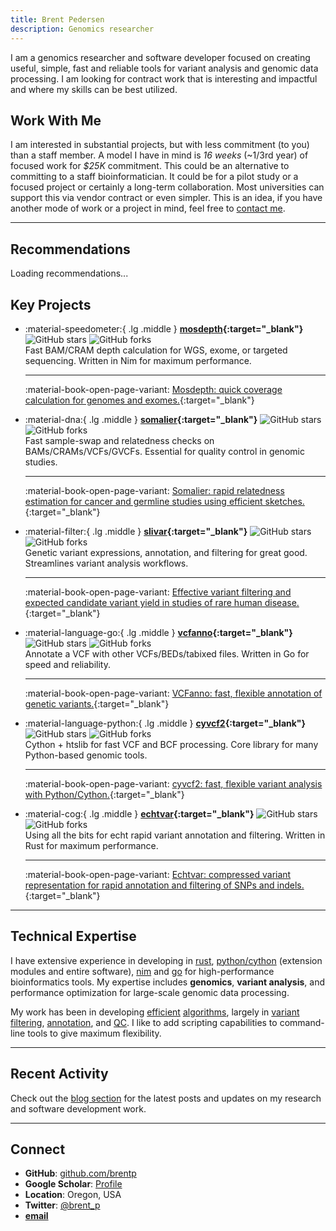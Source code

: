 ```yaml
---
title: Brent Pedersen
description: Genomics researcher
---
```


I am a genomics researcher and software developer focused on creating useful, simple, fast and reliable tools for variant analysis and genomic data processing. I am looking for contract work that is interesting and impactful and where my skills can be best utilized.

## Work With Me

 I am interested in substantial projects, but with less commitment (to you) than a staff member. A model I have in mind is *16 weeks* (~1/3rd year) of focused work for *$25K* commitment. This could be an alternative to committing to a staff bioinformatician. It could be for a pilot study or a focused project or certainly a long-term collaboration. Most universities can support this via vendor contract or even simpler.
This is an idea, if you have another mode of work or a project in mind, feel free to <a href="mailto:bpederse@gmail.com?subject=Genomics%20Contracting" target="_blank" rel="noopener">contact me</a>.

---

## Recommendations

<div id="recommendations-rotator" aria-live="polite">Loading recommendations...</div>
<script>
(function() {
  const el = document.getElementById('recommendations-rotator');
  if (!el) return;
  fetch('assets/recs.txt')
    .then(function(r) { return r.text(); })
    .then(function(t) {
      const entries = t.split(/^---\s*$/m).map(function(s) { return s.trim(); }).filter(function(s) { return s.length; });
      if (!entries.length) {
        el.textContent = 'No recommendations available.';
        return;
      }
      var i = 0;
      function render() {
        var lines = entries[i].split('\n').map(function(line) { return line.trim(); }).filter(function(s){ return s.length; });
        var person = '';
        if (lines.length && /^-\s*/.test(lines[lines.length - 1])) {
          person = lines.pop().replace(/^-\s*/, '');
        }
        var bodyHtml = lines.join('<br>');
        el.innerHTML = '<blockquote class="rec-body">' + bodyHtml + '</blockquote>' +
                       '<div class="rec-person">— <em>' + (person || '') + '</em></div>';
        var bodyEl = el.querySelector('.rec-body');
        if (bodyEl) {
          var cs = window.getComputedStyle(bodyEl);
          var lh = parseFloat(cs.lineHeight);
          if (!isNaN(lh) && lh > 0) {
            bodyEl.style.maxHeight = (lh * 4) + 'px';
            bodyEl.style.overflowY = 'auto';
          }
          bodyEl.scrollTop = 0;
        }
      }
      render();
      setInterval(function() {
        i = (i + 1) % entries.length;
        render();
      }, 6000);
    })
    .catch(function() {
      el.textContent = 'Failed to load recommendations.';
    });
})();
</script>

## Key Projects

<div class="grid cards" markdown>

- :material-speedometer:{ .lg .middle } **[mosdepth](https://github.com/brentp/mosdepth){:target="\_blank"}** ![GitHub stars](https://img.shields.io/github/stars/brentp/mosdepth?style=social) ![GitHub forks](https://img.shields.io/github/forks/brentp/mosdepth?style=social)
  <br> Fast BAM/CRAM depth calculation for WGS, exome, or targeted sequencing. Written in Nim for maximum performance.
  <br><hr> :material-book-open-page-variant: [Mosdepth: quick coverage calculation for genomes and exomes.](https://doi.org/10.1093/bioinformatics/btx699){:target="\_blank"}

- :material-dna:{ .lg .middle } **[somalier](https://github.com/brentp/somalier){:target="\_blank"}** ![GitHub stars](https://img.shields.io/github/stars/brentp/somalier?style=social) ![GitHub forks](https://img.shields.io/github/forks/brentp/somalier?style=social)
  <br> Fast sample-swap and relatedness checks on BAMs/CRAMs/VCFs/GVCFs. Essential for quality control in genomic studies.
  <br><hr> :material-book-open-page-variant: [Somalier: rapid relatedness estimation for cancer and germline studies using efficient sketches.](https://doi.org/10.1186/s13073-020-00761-2){:target="\_blank"}

- :material-filter:{ .lg .middle } **[slivar](https://github.com/brentp/slivar){:target="\_blank"}** ![GitHub stars](https://img.shields.io/github/stars/brentp/slivar?style=social) ![GitHub forks](https://img.shields.io/github/forks/brentp/slivar?style=social)
  <br> Genetic variant expressions, annotation, and filtering for great good. Streamlines variant analysis workflows.
  <br><hr> :material-book-open-page-variant: [Effective variant filtering and expected candidate variant yield in studies of rare human disease.](https://doi.org/10.1038/s41525-021-00227-3){:target="\_blank"}

- :material-language-go:{ .lg .middle } **[vcfanno](https://github.com/brentp/vcfanno){:target="\_blank"}** ![GitHub stars](https://img.shields.io/github/stars/brentp/vcfanno?style=social) ![GitHub forks](https://img.shields.io/github/forks/brentp/vcfanno?style=social)
  <br> Annotate a VCF with other VCFs/BEDs/tabixed files. Written in Go for speed and reliability.
  <br><hr> :material-book-open-page-variant: [VCFanno: fast, flexible annotation of genetic variants.](https://doi.org/10.1186/s13059-016-0973-5){:target="\_blank"}

- :material-language-python:{ .lg .middle } **[cyvcf2](https://github.com/brentp/cyvcf2){:target="\_blank"}** ![GitHub stars](https://img.shields.io/github/stars/brentp/cyvcf2?style=social) ![GitHub forks](https://img.shields.io/github/forks/brentp/cyvcf2?style=social)
  <br> Cython + htslib for fast VCF and BCF processing. Core library for many Python-based genomic tools.
  <br><hr> :material-book-open-page-variant: [cyvcf2: fast, flexible variant analysis with Python/Cython.](https://doi.org/10.1093/bioinformatics/btx057){:target="\_blank"}

- :material-cog:{ .lg .middle } **[echtvar](https://github.com/brentp/echtvar){:target="\_blank"}** ![GitHub stars](https://img.shields.io/github/stars/brentp/echtvar?style=social) ![GitHub forks](https://img.shields.io/github/forks/brentp/echtvar?style=social)
  <br> Using all the bits for echt rapid variant annotation and filtering. Written in Rust for maximum performance.
  <br><hr> :material-book-open-page-variant: [Echtvar: compressed variant representation for rapid annotation and filtering of SNPs and indels.](https://doi.org/10.1093/nar/gkac931){:target="\_blank"}

</div>

---

## Technical Expertise

I have extensive experience in developing in [rust](https://www.rust-lang.org/), [python/cython](https://cython.org/) (extension modules and entire software), [nim](https://nim-lang.org/) and [go](https://golang.org/) for high-performance bioinformatics tools. My expertise includes **genomics**, **variant analysis**, and performance optimization for large-scale genomic data processing.

My work has been in developing [efficient](https://github.com/brentp/mosdepth) [algorithms](https://github.com/brentp/echtvar), largely in [variant filtering](https://github.com/brentp/slivar), [annotation](https://github.com/brentp/vcfanno), and [QC](https://github.com/brentp/somalier). I like to add scripting capabilities to command-line tools to give maximum flexibility.

---

## Recent Activity

Check out the [blog section](blog/index.md) for the latest posts and updates on my research and software development work.

---

## Connect

- **GitHub**: [github.com/brentp](https://github.com/brentp)
- **Google Scholar**: [Profile](https://scholar.google.com/citations?user=tDf0VkUAAAAJ&hl=en)
- **Location**: Oregon, USA
- **Twitter**: [@brent_p](https://twitter.com/brent_p)
- [**email**](mailto:bpederse@gmail.com)
